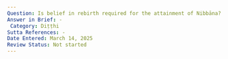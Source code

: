 ```yaml
---
Question: Is belief in rebirth required for the attainment of Nibbāna?
Answer in Brief: -
 Category: Diṭṭhi
Sutta References: -
Date Entered: March 14, 2025
Review Status: Not started
---
```

